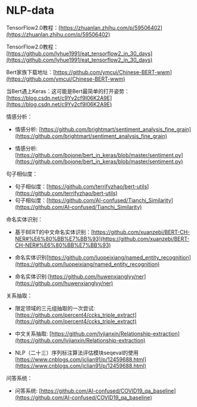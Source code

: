 # NLP-data

TensorFlow2.0教程：[https://zhuanlan.zhihu.com/p/59506402](https://zhuanlan.zhihu.com/p/59506402)

TensorFlow2.0教程：[https://github.com/lyhue1991/eat_tensorflow2_in_30_days](https://github.com/lyhue1991/eat_tensorflow2_in_30_days)

Bert家族下载地址：[https://github.com/ymcui/Chinese-BERT-wwm](https://github.com/ymcui/Chinese-BERT-wwm)

当Bert遇上Keras：这可能是Bert最简单的打开姿势：[https://blog.csdn.net/c9Yv2cf9I06K2A9E](https://blog.csdn.net/c9Yv2cf9I06K2A9E)

情感分析：

* 情感分析: [https://github.com/brightmart/sentiment_analysis_fine_grain](https://github.com/brightmart/sentiment_analysis_fine_grain)

* 情感分析: [https://github.com/bojone/bert_in_keras/blob/master/sentiment.py](https://github.com/bojone/bert_in_keras/blob/master/sentiment.py)

句子相似度：

* 句子相似度：[https://github.com/terrifyzhao/bert-utils](https://github.com/terrifyzhao/bert-utils)
* 句子相似度：[https://github.com/AI-confused/Tianchi_Similarity](https://github.com/AI-confused/Tianchi_Similarity)

命名实体识别：

* 基于BERT的中文命名实体识别：[https://github.com/xuanzebi/BERT-CH-NER#%E6%80%BB%E7%BB%93](https://github.com/xuanzebi/BERT-CH-NER#%E6%80%BB%E7%BB%93)

* 命名实体识别[https://github.com/luopeixiang/named_entity_recognition](https://github.com/luopeixiang/named_entity_recognition)

* 命名实体识别:[https://github.com/huwenxianglyy/ner](https://github.com/huwenxianglyy/ner)

关系抽取：

* 限定领域的三元组抽取的一次尝试:[https://github.com/percent4/ccks_triple_extract](https://github.com/percent4/ccks_triple_extract)

* 中文关系抽取: [https://github.com/lvjianxin/Relationship-extraction](https://github.com/lvjianxin/Relationship-extraction)

* NLP（二十三）序列标注算法评估模块seqeval的使用[https://www.cnblogs.com/jclian91/p/12459688.html](https://www.cnblogs.com/jclian91/p/12459688.html)

问答系统：

* 问答系统: [https://github.com/AI-confused/COVID19_qa_baseline](https://github.com/AI-confused/COVID19_qa_baseline)


